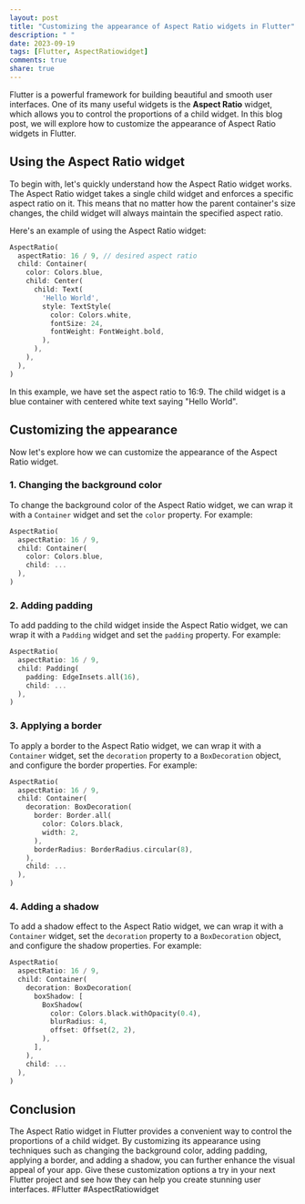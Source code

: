 ```yaml
---
layout: post
title: "Customizing the appearance of Aspect Ratio widgets in Flutter"
description: " "
date: 2023-09-19
tags: [Flutter, AspectRatiowidget]
comments: true
share: true
---
```


Flutter is a powerful framework for building beautiful and smooth user interfaces. One of its many useful widgets is the **Aspect Ratio** widget, which allows you to control the proportions of a child widget. In this blog post, we will explore how to customize the appearance of Aspect Ratio widgets in Flutter.

## Using the Aspect Ratio widget

To begin with, let's quickly understand how the Aspect Ratio widget works. The Aspect Ratio widget takes a single child widget and enforces a specific aspect ratio on it. This means that no matter how the parent container's size changes, the child widget will always maintain the specified aspect ratio.

Here's an example of using the Aspect Ratio widget:

```dart
AspectRatio(
  aspectRatio: 16 / 9, // desired aspect ratio
  child: Container(
    color: Colors.blue,
    child: Center(
      child: Text(
        'Hello World',
        style: TextStyle(
          color: Colors.white,
          fontSize: 24,
          fontWeight: FontWeight.bold,
        ),
      ),
    ),
  ),
)
```

In this example, we have set the aspect ratio to 16:9. The child widget is a blue container with centered white text saying "Hello World".

## Customizing the appearance

Now let's explore how we can customize the appearance of the Aspect Ratio widget.

### 1. Changing the background color

To change the background color of the Aspect Ratio widget, we can wrap it with a `Container` widget and set the `color` property. For example:

```dart
AspectRatio(
  aspectRatio: 16 / 9,
  child: Container(
    color: Colors.blue,
    child: ...
  ),
)
```

### 2. Adding padding

To add padding to the child widget inside the Aspect Ratio widget, we can wrap it with a `Padding` widget and set the `padding` property. For example:

```dart
AspectRatio(
  aspectRatio: 16 / 9,
  child: Padding(
    padding: EdgeInsets.all(16),
    child: ...
  ),
)
```

### 3. Applying a border

To apply a border to the Aspect Ratio widget, we can wrap it with a `Container` widget, set the `decoration` property to a `BoxDecoration` object, and configure the border properties. For example:

```dart
AspectRatio(
  aspectRatio: 16 / 9,
  child: Container(
    decoration: BoxDecoration(
      border: Border.all(
        color: Colors.black,
        width: 2,
      ),
      borderRadius: BorderRadius.circular(8),
    ),
    child: ...
  ),
)
```

### 4. Adding a shadow

To add a shadow effect to the Aspect Ratio widget, we can wrap it with a `Container` widget, set the `decoration` property to a `BoxDecoration` object, and configure the shadow properties. For example:

```dart
AspectRatio(
  aspectRatio: 16 / 9,
  child: Container(
    decoration: BoxDecoration(
      boxShadow: [
        BoxShadow(
          color: Colors.black.withOpacity(0.4),
          blurRadius: 4,
          offset: Offset(2, 2),
        ),
      ],
    ),
    child: ...
  ),
)
```

## Conclusion

The Aspect Ratio widget in Flutter provides a convenient way to control the proportions of a child widget. By customizing its appearance using techniques such as changing the background color, adding padding, applying a border, and adding a shadow, you can further enhance the visual appeal of your app. Give these customization options a try in your next Flutter project and see how they can help you create stunning user interfaces. #Flutter #AspectRatiowidget